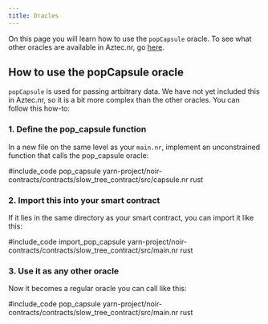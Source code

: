 ```yaml
---
title: Oracles
---
```


On this page you will learn how to use the `popCapsule` oracle. To see what other oracles are available in Aztec.nr, go [here](./inbuilt_oracles.md).

## How to use the popCapsule oracle

`popCapsule` is used for passing artbitrary data. We have not yet included this in Aztec.nr, so it is a bit more complex than the other oracles. You can follow this how-to:

### 1. Define the pop_capsule function

In a new file on the same level as your `main.nr`, implement an unconstrained function that calls the pop_capsule oracle:

#include_code pop_capsule yarn-project/noir-contracts/contracts/slow_tree_contract/src/capsule.nr rust

### 2. Import this into your smart contract

If it lies in the same directory as your smart contract, you can import it like this:

#include_code import_pop_capsule yarn-project/noir-contracts/contracts/slow_tree_contract/src/main.nr rust

### 3. Use it as any other oracle

Now it becomes a regular oracle you can call like this:

#include_code pop_capsule yarn-project/noir-contracts/contracts/slow_tree_contract/src/main.nr rust


